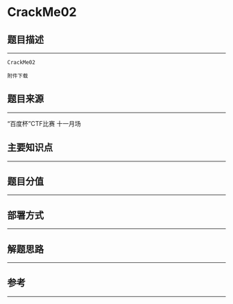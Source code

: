 # CrackMe02

## 题目描述
---
```
CrackMe02

附件下载
```

## 题目来源
---
“百度杯”CTF比赛 十一月场

## 主要知识点
---


## 题目分值
---


## 部署方式
---


## 解题思路
---


## 参考
---
